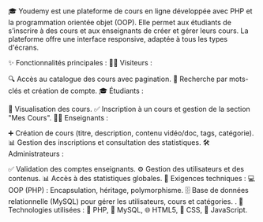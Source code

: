 🎓 Youdemy est une plateforme de cours en ligne développée avec PHP et la programmation orientée objet (OOP). Elle permet aux étudiants de s’inscrire à des cours et aux enseignants de créer et gérer leurs cours. La plateforme offre une interface responsive, adaptée à tous les types d'écrans.

✨ Fonctionnalités principales :
👨‍💻 Visiteurs :

🔍 Accès au catalogue des cours avec pagination.
📝 Recherche par mots-clés et création de compte.
🎓 Étudiants :

📖 Visualisation des cours.
✅ Inscription à un cours et gestion de la section "Mes Cours".
👩‍🏫 Enseignants :

➕ Création de cours (titre, description, contenu vidéo/doc, tags, catégorie).
📊 Gestion des inscriptions et consultation des statistiques.
🛠️ Administrateurs :

✅ Validation des comptes enseignants.
⚙️ Gestion des utilisateurs et des contenus.
📊 Accès à des statistiques globales.
🔐 Exigences techniques :
💻 OOP (PHP) : Encapsulation, héritage, polymorphisme.
🗄️ Base de données relationnelle (MySQL) pour gérer les utilisateurs, cours et catégories.
.
🔧 Technologies utilisées :
🐘 PHP, 💾 MySQL, 🌐 HTML5, 🎨 CSS, 📜 JavaScript.
